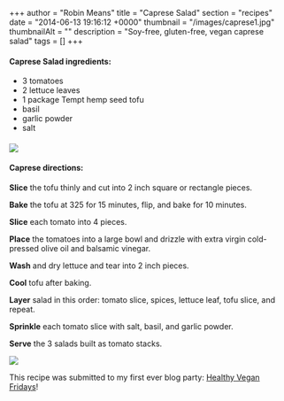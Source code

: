 +++
author = "Robin Means"
title = "Caprese Salad"
section = "recipes"
date = "2014-06-13 19:16:12 +0000"
thumbnail = "/images/caprese1.jpg"
thumbnailAlt = ""
description = "Soy-free, gluten-free, vegan caprese salad"
tags = []
+++

#### Caprese Salad ingredients:

- 3 tomatoes
- 2 lettuce leaves
- 1 package Tempt hemp seed tofu
- basil
- garlic powder
- salt

#### ![](/images/caprese3.jpg)

#### Caprese directions:

**Slice** the tofu thinly and cut into 2 inch square or rectangle pieces.

**Bake** the tofu at 325 for 15 minutes, flip, and bake for 10 minutes.

**Slice** each tomato into 4 pieces.

**Place** the tomatoes into a large bowl and drizzle with extra virgin cold-pressed olive oil and balsamic vinegar.

**Wash** and dry lettuce and tear into 2 inch pieces.

**Cool** tofu after baking.

**Layer** salad in this order: tomato slice, spices, lettuce leaf, tofu slice, and repeat.

**Sprinkle** each tomato slice with salt, basil, and garlic powder.

**Serve** the 3 salads built as tomato stacks.

![](/images/caprese2.jpg)

This recipe was submitted to my first ever blog party: [Healthy Vegan Fridays](http://rockmyvegansocks.vaskor.ca/healthy-vegan-friday/)!

